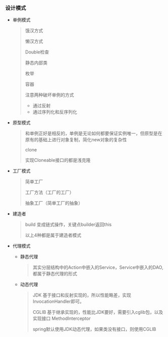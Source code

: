 ### 设计模式

* 单例模式

  > 饿汉方式
  >
  > 懒汉方式
  >
  > Double检查
  >
  > 静态内部类
  >
  > 枚举
  >
  > 容器
  >
  > 注意两种破坏单例的方式
  >
  > * 通过反射
  > * 通过序列化和反序列化

* 原型模式

  > 和单例正好是相反的，单例是无论如何都要保证实例唯一，但原型是在原有的基础上进行对象复制，简化new对象的复杂性
  >
  > clone
  >
  > 实现Cloneable接口的都是浅克隆

* 工厂模式

  > 简单工厂
  >
  > 工厂方法（工厂的工厂）
  >
  > 抽象工厂（简单工厂的抽象）

* 建造者

  > build 变成链式操作，关键点builder返回this
  >
  > 以上4种都是属于建造者模式

* 代理模式

  * 静态代理

    > 其实分层结构中的Action中嵌入的Service，Service中嵌入的DAO,都属于静态代理的形式

  * 动态代理

    > JDK 基于接口和反射实现的，所以性能略差，实现InvocationHandler即可。
    >
    > CGLIB 基于继承实现的，性能比JDK要好，需要引入cglib包，以及实现接口 MethodInterceptor
    >
    > spring默认使用JDK动态代理，如果类没有接口，则使用CGLIB